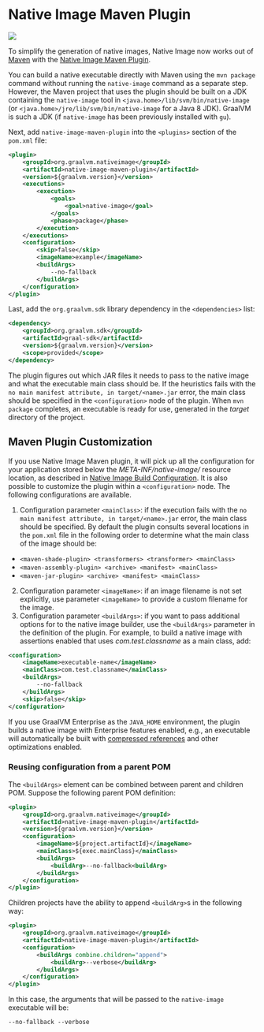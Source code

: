 # Native Image Maven Plugin
![](https://github.com/graalvm/native-image-build-tools/actions/workflows/native-image-maven-plugin.yml/badge.svg)

To simplify the generation of native images, Native Image now works out
of [Maven](https://maven.apache.org/what-is-maven.html) with the [Native Image Maven Plugin](https://search.maven.org/artifact/org.graalvm.nativeimage/native-image-maven-plugin).

You can build a native executable directly with Maven using the `mvn package` command without running the `native-image` command as a separate step.
However, the Maven project that uses the plugin should be built on a JDK containing the `native-image` tool in `<java.home>/lib/svm/bin/native-image` (or `<java.home>/jre/lib/svm/bin/native-image` for a Java 8 JDK).
GraalVM is such a JDK (if `native-image` has been previously installed with `gu`).

Next, add `native-image-maven-plugin` into the `<plugins>` section of the `pom.xml` file:

```xml
<plugin>
    <groupId>org.graalvm.nativeimage</groupId>
    <artifactId>native-image-maven-plugin</artifactId>
    <version>${graalvm.version}</version>
    <executions>
        <execution>
            <goals>
                <goal>native-image</goal>
            </goals>
            <phase>package</phase>
        </execution>
    </executions>
    <configuration>
        <skip>false</skip>
        <imageName>example</imageName>
        <buildArgs>
            --no-fallback
        </buildArgs>
    </configuration>
</plugin>
```

Last, add the `org.graalvm.sdk` library dependency in the `<dependencies>` list:

```xml
<dependency>
    <groupId>org.graalvm.sdk</groupId>
    <artifactId>graal-sdk</artifactId>
    <version>${graalvm.version}</version>
    <scope>provided</scope>
</dependency>
```

The plugin figures out which JAR files it needs to pass to the native image and
what the executable main class should be. If the heuristics fails with the `no main manifest attribute, in target/<name>.jar` error, the main class should be
specified in the `<configuration>` node of the plugin. When `mvn package` completes, an executable is ready for use, generated in the _target_ directory of the project.

## Maven Plugin Customization

If you use Native Image Maven plugin, it will pick up all the configuration for your application stored below the  _META-INF/native-image/_ resource location, as described in [Native Image Build Configuration](BuildConfiguration.md).
It is also possible to customize the plugin within a
`<configuration>` node. The following configurations are available.

1. Configuration parameter `<mainClass>`: if the execution fails with the `no main manifest attribute, in target/<name>.jar` error, the main class should be specified. By default the plugin consults several locations in the  `pom.xml` file in the following order to determine what the main class of the image should be:
* `<maven-shade-plugin> <transformers> <transformer> <mainClass>`
* `<maven-assembly-plugin> <archive> <manifest> <mainClass>`
* `<maven-jar-plugin> <archive> <manifest> <mainClass>`
2. Configuration parameter `<imageName>`: if an image filename is not set explicitly, use parameter `<imageName>` to provide a custom filename for the image.
3. Configuration parameter `<buildArgs>`: if you want to pass additional options for to the native image builder, use the `<buildArgs>` parameter in the definition of the plugin. For example, to build a native image with assertions enabled that uses _com.test.classname_ as a main class, add:

```xml
<configuration>
    <imageName>executable-name</imageName>
    <mainClass>com.test.classname</mainClass>
    <buildArgs>
        --no-fallback
    </buildArgs>
    <skip>false</skip>
</configuration>
```

If you use GraalVM Enterprise as the `JAVA_HOME` environment, the plugin builds a native image with Enterprise features enabled, e.g., an executable will automatically be built with [compressed references](https://medium.com/graalvm/isolates-and-compressed-references-more-flexible-and-efficient-memory-management-for-graalvm-a044cc50b67e) and other optimizations enabled.

### Reusing configuration from a parent POM

The `<buildArgs>` element can be combined between parent and children POM. Suppose the following parent POM definition:

```xml
<plugin>
    <groupId>org.graalvm.nativeimage</groupId>
    <artifactId>native-image-maven-plugin</artifactId>
    <version>${graalvm.version}</version>
    <configuration>
        <imageName>${project.artifactId}</imageName>
        <mainClass>${exec.mainClass}</mainClass>
        <buildArgs>
            <buildArg>--no-fallback<buildArg>
        </buildArgs>
    </configuration>
</plugin>
```

Children projects have the ability to append `<buildArg>`s in the following way:

```xml
<plugin>
    <groupId>org.graalvm.nativeimage</groupId>
    <artifactId>native-image-maven-plugin</artifactId>
    <configuration>
        <buildArgs combine.children="append">
            <buildArg>--verbose</buildArg>
        </buildArgs>
    </configuration>
</plugin>
```

In this case, the arguments that will be passed to the `native-image` executable will be:
```shell
--no-fallback --verbose
```
